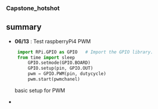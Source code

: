 ### Capstone_hotshot

## summary

* **06/13** : Test raspberryPi4 PWM 

   ```py
    import RPi.GPIO as GPIO   # Import the GPIO library.
    from time import sleep
        GPIO.setmode(GPIO.BOARD) 
        GPIO.setup(pin, GPIO.OUT) 
        pwm = GPIO.PWM(pin, dutycycle)  
        pwm.start(pwmchanel)
   ```
   basic setup for PWM 

* 
